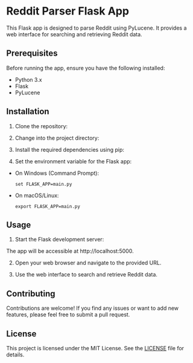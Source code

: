 # Reddit Parser Flask App

This Flask app is designed to parse Reddit using PyLucene. It provides a web interface for searching and retrieving Reddit data.

## Prerequisites

Before running the app, ensure you have the following installed:

- Python 3.x
- Flask
- PyLucene

## Installation

1. Clone the repository:


2. Change into the project directory:


3. Install the required dependencies using pip:


4. Set the environment variable for the Flask app:

- On Windows (Command Prompt):

  ```
  set FLASK_APP=main.py
  ```

- On macOS/Linux:

  ```
  export FLASK_APP=main.py
  ```

## Usage

1. Start the Flask development server:


The app will be accessible at http://localhost:5000.

2. Open your web browser and navigate to the provided URL.

3. Use the web interface to search and retrieve Reddit data.

## Contributing

Contributions are welcome! If you find any issues or want to add new features, please feel free to submit a pull request.

## License

This project is licensed under the MIT License. See the [LICENSE](LICENSE) file for details.
